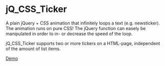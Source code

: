 # jQ_CSS_Ticker
A plain jQuery + CSS animation that infinitely loops a text (e.g. newsticker). The animation runs on pure CSS! The jQuery function can easely be manipulated in order to in- or decrease the speed of the loop.

jQ_CSS_Ticker supports two or more tickers on a HTML-page, independent of the amount of list items.

<a href="https://ticker.futura-web.de/" target="_blank">Demo</a>
